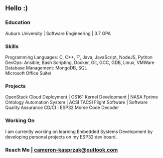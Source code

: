 ## Hello :)

### Education
Auburn University | Software Engineering | 3.7 GPA

### Skills
Programming Languages: C, C++, F', Java, JavaScript, NodeJS, Python\
DevOps: Ansible, Bash Scripting, Docker, Git, GCC, GDB, Linux, VMWare\
Database Management: MongoDB, SQL\
Microsoft Office Suite\

### Projects
OpenStack Cloud Deployment | OS161 Kernel Development | NASA Fprime Ontology Automation System | ACSI TACSI Flight Software | Software Quality Assurance CD/CI | ESP32 Morse Code Decoder

### Working On
I am currently working on learning Embedded Systems Development by developing personal projects on my ESP32 dev board. 

### Reach Me | [cameron-kasprzak@outlook.com](cameron-kasprzak@outlook.com)
<!--
**cameroonk/cameroonk** is a ✨ _special_ ✨ repository because its `README.md` (this file) appears on your GitHub profile.

Here are some ideas to get you started:

- 🔭 I’m currently working on ...  - 🌱 I’m currently learning ...
- 👯 I’m looking to collaborate on ...
- 🤔 I’m looking for help with ...
- 💬 Ask me about ...
- 📫 How to reach me: ...
- 😄 Pronouns: ...
- ⚡ Fun fact: ...
-->
